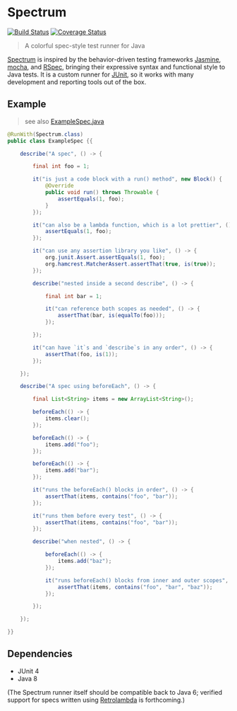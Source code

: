 Spectrum
========

[![Build Status](https://travis-ci.org/greghaskins/spectrum.svg?branch=master)](https://travis-ci.org/greghaskins/spectrum) [![Coverage Status](https://coveralls.io/repos/greghaskins/spectrum/badge.png)](https://coveralls.io/r/greghaskins/spectrum)

> A colorful spec-style test runner for Java

[Spectrum](https://github.com/greghaskins/spectrum) is inspired by the behavior-driven testing frameworks [Jasmine](https://jasmine.github.io/), [mocha](http://mochajs.org/), and [RSpec](http://rspec.info/), bringing their expressive syntax and functional style to Java tests. It is a custom runner for [JUnit](http://junit.org/), so it works with many development and reporting tools out of the box.

## Example

> see also [ExampleSpec.java](src/test/java/specs/ExampleSpec.java)

```java
@RunWith(Spectrum.class)
public class ExampleSpec {{

    describe("A spec", () -> {

        final int foo = 1;

        it("is just a code block with a run() method", new Block() {
            @Override
            public void run() throws Throwable {
                assertEquals(1, foo);
            }
        });

        it("can also be a lambda function, which is a lot prettier", () -> {
            assertEquals(1, foo);
        });

        it("can use any assertion library you like", () -> {
            org.junit.Assert.assertEquals(1, foo);
            org.hamcrest.MatcherAssert.assertThat(true, is(true));
        });

        describe("nested inside a second describe", () -> {

            final int bar = 1;

            it("can reference both scopes as needed", () -> {
                assertThat(bar, is(equalTo(foo)));
            });

        });

        it("can have `it`s and `describe`s in any order", () -> {
            assertThat(foo, is(1));
        });

    });

    describe("A spec using beforeEach", () -> {

        final List<String> items = new ArrayList<String>();

        beforeEach(() -> {
            items.clear();
        });

        beforeEach(() -> {
            items.add("foo");
        });

        beforeEach(() -> {
            items.add("bar");
        });

        it("runs the beforeEach() blocks in order", () -> {
            assertThat(items, contains("foo", "bar"));
        });

        it("runs them before every test", () -> {
            assertThat(items, contains("foo", "bar"));
        });

        describe("when nested", () -> {

            beforeEach(() -> {
                items.add("baz");
            });

            it("runs beforeEach() blocks from inner and outer scopes", () -> {
                assertThat(items, contains("foo", "bar", "baz"));
            });

        });

    });

}}
```

## Dependencies

 - JUnit 4
 - Java 8

(The Spectrum runner itself should be compatible back to Java 6; verified support for specs written using [Retrolambda](https://github.com/orfjackal/retrolambda) is forthcoming.)
